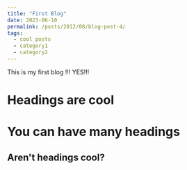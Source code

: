 ```yaml
---
title: "First Blog"
date: 2023-06-10
permalink: /posts/2012/08/blog-post-4/
tags:
  - cool posts
  - category1
  - category2
---
```


This is my first blog !!! YES!!!

# Headings are cool

# You can have many headings

## Aren't headings cool?
